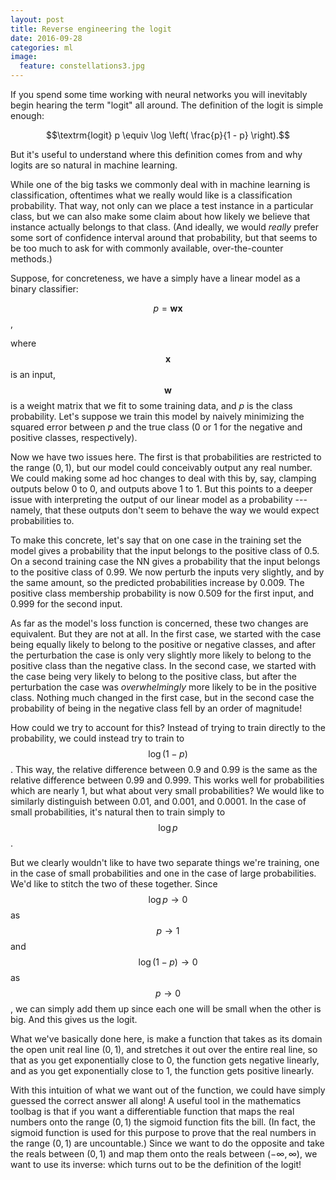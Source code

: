 ```yaml
---
layout: post
title: Reverse engineering the logit
date: 2016-09-28
categories: ml
image:
  feature: constellations3.jpg
---
```


If you spend some time working with neural networks you will inevitably
begin hearing the term "logit" all around.  The definition of the logit is
simple enough:

$$\textrm{logit} p \equiv \log \left( \frac{p}{1 - p} \right).$$

But it's useful to understand where this definition comes from and why
logits are so natural in machine learning.

While one of the big tasks we commonly deal with in machine learning is
classification, oftentimes what we really would like is a classification
probability.  That way, not only can we place a test instance in a
particular class, but we can also make some claim about how likely we
believe that instance actually belongs to that class.  (And ideally, we
would *really* prefer some sort of confidence interval around that
probability, but that seems to be too much to ask for with commonly
available, over-the-counter methods.)

Suppose, for concreteness, we have a simply have a linear model as a binary
classifier:

$$p = \textbf{w} \textbf{x}$$,

where $$\textbf{x}$$ is an input, $$\textbf{w}$$ is a weight matrix that we
fit to some training data, and $p$ is the class probability.  Let's suppose
we train this model by naively minimizing the squared error between $p$ and
the true class (0 or 1 for the negative and positive classes, respectively). 

Now we have two issues here.  The first is that probabilities are restricted
to the range $(0, 1)$, but our model could conceivably output any real
number.  We could making some ad hoc changes to deal with this by, say,
clamping outputs below 0 to 0, and outputs above 1 to 1.  But this points to
a deeper issue with interpreting the output of our linear model as a
probability --- namely, that these outputs don't seem to behave the way we
would expect probabilities to.

To make this concrete, let's say that on one case in the training set the
model gives a probability that the input belongs to the positive class of
0.5.  On a second training case the NN gives a probability that the input
belongs to the positive class of 0.99.  We now perturb the inputs very
slightly, and by the same amount, so the predicted probabilities increase by
0.009.  The positive class membership probability is now 0.509 for the first
input, and 0.999 for the second input.  

As far as the model's loss function is concerned, these two changes are
equivalent.  But they are not at all.  In the first case, we started with
the case being equally likely to belong to the positive or negative classes,
and after the perturbation the case is only very slightly more likely to
belong to the positive class than the negative class.  In the second case,
we started with the case being very likely to belong to the positive class,
but after the perturbation the case was *overwhelmingly* more likely to be
in the positive class.  Nothing much changed in the first case, but in the
second case the probability of being in the negative class fell by an order
of magnitude!

How could we try to account for this?  Instead of trying to train directly
to the probability, we could instead try to train to $$\log(1 - p)$$.  This
way, the relative difference between 0.9 and 0.99 is the same as the
relative difference between 0.99 and 0.999.  This works well for
probabilities which are nearly 1, but what about very small probabilities?
We would like to similarly distinguish between 0.01, and 0.001, and 0.0001.
In the case of small probabilities, it's natural then to train simply to
$$\log p$$.

But we clearly wouldn't like to have two separate things we're training, one
in the case of small probabilities and one in the case of large
probabilities.  We'd like to stitch the two of these together.  Since $$\log
p \to 0$$ as $$p \to 1$$ and $$\log (1 - p) \to 0$$ as $$p \to 0$$, we can
simply add them up since each one will be small when the other is big.  And
this gives us the logit.

What we've basically done here, is make a function that takes as its domain
the open unit real line $(0, 1)$, and stretches it out over the entire real
line, so that as you get exponentially close to 0, the function gets
negative linearly, and as you get exponentially close to 1, the function
gets positive linearly.  

With this intuition of what we want out of the function, we could have
simply guessed the correct answer all along!  A useful tool in the
mathematics toolbag is that if you want a differentiable function that maps
the real numbers onto the range $(0, 1)$ the sigmoid function fits the bill.
(In fact, the sigmoid function is used for this purpose to prove that the
real numbers in the range $(0, 1)$ are uncountable.)  Since we want to do
the opposite and take the reals between $(0, 1)$ and map them onto the reals
between $(-\infty, \infty)$, we want to use its inverse: which turns out to
be the definition of the logit!
